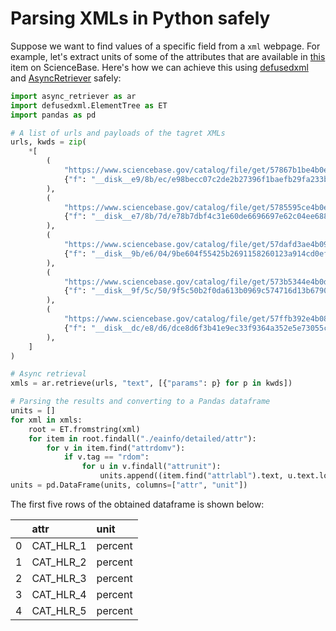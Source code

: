 # Parsing XMLs in Python safely

Suppose we want to find values of a specific field from a `xml` webpage. For example,
let's extract units of some of the attributes that are available in
[this](https://www.sciencebase.gov/catalog/item/5669a79ee4b08895842a1d47)
item on ScienceBase. Here's how we can achieve this using [defusedxml](https://github.com/tiran/defusedxml)
and [AsyncRetriever](https://github.com/cheginit/async_retriever) safely:

```python
import async_retriever as ar
import defusedxml.ElementTree as ET
import pandas as pd

# A list of urls and payloads of the tagret XMLs
urls, kwds = zip(
    *[
        (
            "https://www.sciencebase.gov/catalog/file/get/57867b1be4b0e02680c14ff6",
            {"f": "__disk__e9/8b/ec/e98becc07c2de2b27396f1baefb29fa233b8f0f7"},
        ),
        (
            "https://www.sciencebase.gov/catalog/file/get/5785595ce4b0e02680bf2fd8",
            {"f": "__disk__e7/8b/7d/e78b7dbf4c31e60de6696697e62c04ee688a56d3"},
        ),
        (
            "https://www.sciencebase.gov/catalog/file/get/57dafd3ae4b090824ffc32f1",
            {"f": "__disk__9b/e6/04/9be604f55425b2691158260123a914cd0efae0da"},
        ),
        (
            "https://www.sciencebase.gov/catalog/file/get/573b5344e4b0dae0d5e3ad9c",
            {"f": "__disk__9f/5c/50/9f5c50b2f0da613b0969c574716d13b67903e274"},
        ),
        (
            "https://www.sciencebase.gov/catalog/file/get/57ffb392e4b0824b2d16f4c6",
            {"f": "__disk__dc/e8/d6/dce8d6f3b41e9ec33f9364a352e5e73055cfdc92"},
        ),
    ]
)

# Async retrieval
xmls = ar.retrieve(urls, "text", [{"params": p} for p in kwds])

# Parsing the results and converting to a Pandas dataframe
units = []
for xml in xmls:
    root = ET.fromstring(xml)
    for item in root.findall("./eainfo/detailed/attr"):
        for v in item.find("attrdomv"):
            if v.tag == "rdom":
                for u in v.findall("attrunit"):
                    units.append((item.find("attrlabl").text, u.text.lower()))
units = pd.DataFrame(units, columns=["attr", "unit"])
```

The first five rows of the obtained dataframe is shown below:

|     | attr      | unit    |
| --: | :-------- | :------ |
|   0 | CAT_HLR_1 | percent |
|   1 | CAT_HLR_2 | percent |
|   2 | CAT_HLR_3 | percent |
|   3 | CAT_HLR_4 | percent |
|   4 | CAT_HLR_5 | percent |
